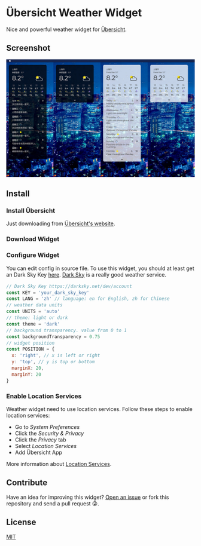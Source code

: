 # Übersicht Weather Widget

Nice and powerful weather widget for [Übersicht](http://tracesof.net/uebersicht/).

## Screenshot

![Screenshot](./screenshot.jpg)

## Install

### Install Übersicht

Just downloading from [Übersicht's website](http://tracesof.net/uebersicht/).

### Download Widget

### Configure Widget

You can edit config in source file. To use this widget, you should at least get an Dark Sky Key [here](https://darksky.net/dev/account). [Dark Sky](https://darksky.net/) is a really good weather service.

```js
// Dark Sky Key https://darksky.net/dev/account
const KEY = 'your_dark_sky_key'
const LANG = 'zh' // language: en for English, zh for Chinese
// weather data units
const UNITS = 'auto'
// theme: light or dark
const theme = 'dark'
// background transparency. value from 0 to 1
const backgroundTransparency = 0.75
// widget position
const POSITION = {
  x: 'right', // x is left or right
  y: 'top', // y is top or bottom
  marginX: 20,
  marginY: 20
}
```

### Enable Location Services

Weather widget need to use location services. Follow these steps to enable location services:

- Go to *System Preferences*
- Click the *Security & Privacy*
- Click the *Privacy* tab
- Select *Location Services*
- Add Übersicht App

More information about [Location Services](https://support.apple.com/en-us/HT204690).

## Contribute

Have an idea for improving this widget? [Open an issue](https://github.com/mixj93/uebersicht-weather-widget/issues/new) or fork this repository and send a pull request :stuck_out_tongue_winking_eye:.

## License

[MIT](./LICENSE)
